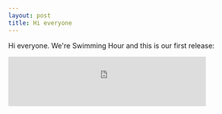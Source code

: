 ```yaml
---
layout: post
title: Hi everyone
---
```


Hi everyone. We're Swimming Hour and this is our first release:

<iframe width="400" height="100" style="position: relative; display: block; width: 400px; height: 100px;" src="http://bandcamp.com/EmbeddedPlayer/v=2/track=3381625070/size=venti/bgcol=FFFFFF/linkcol=4285BB/" allowtransparency="true" frameborder="0"><a href="http://swimminghour.bandcamp.com/track/sono-morto">Sono morto by Swimming Hour</a></iframe>
